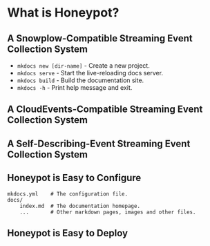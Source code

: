 # What is Honeypot?

## A Snowplow-Compatible Streaming Event Collection System

* `mkdocs new [dir-name]` - Create a new project.
* `mkdocs serve` - Start the live-reloading docs server.
* `mkdocs build` - Build the documentation site.
* `mkdocs -h` - Print help message and exit.

## A CloudEvents-Compatible Streaming Event Collection System


## A Self-Describing-Event Streaming Event Collection System


## Honeypot is Easy to Configure

    mkdocs.yml    # The configuration file.
    docs/
        index.md  # The documentation homepage.
        ...       # Other markdown pages, images and other files.


## Honeypot is Easy to Deploy